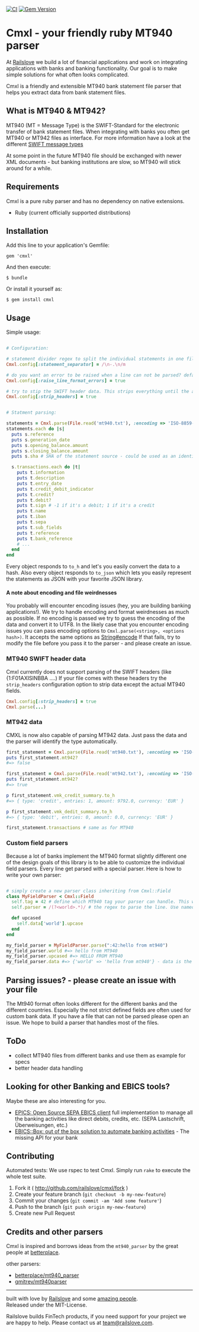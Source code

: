 [![CI](https://github.com/railslove/cmxl/actions/workflows/ci.yml/badge.svg)](https://github.com/railslove/cmxl/actions/workflows/ci.yml)
[![Gem Version](https://badge.fury.io/rb/cmxl.svg)](https://rubygems.org/gems/cmxl)

# Cmxl - your friendly ruby MT940 parser

At [Railslove](http://railslove.com) we build a lot of financial applications and work on integrating applications with banks and banking functionality.
Our goal is to make simple solutions for what often looks complicated.

Cmxl is a friendly and extensible MT940 bank statement file parser that helps you extract data from bank statement files.

## What is MT940 & MT942?

MT940 (MT = Message Type) is the SWIFT-Standard for the electronic transfer of bank statement files.
When integrating with banks you often get MT940 or MT942 files as interface.
For more information have a look at the different [SWIFT message types](http://en.wikipedia.org/wiki/SWIFT_message_types)

At some point in the future MT940 file should be exchanged with newer XML documents - but banking institutions are slow, so MT940 will stick around for a while.

## Requirements

Cmxl is a pure ruby parser and has no dependency on native extensions.

- Ruby (current officially supported distributions)

## Installation

Add this line to your application's Gemfile:

    gem 'cmxl'

And then execute:

    $ bundle

Or install it yourself as:

    $ gem install cmxl

## Usage

Simple usage:

```ruby

# Configuration:

# statement divider regex to split the individual statements in one file - the default is standard and should be good for most files
Cmxl.config[:statement_separator] = /\n-.\n/m

# do you want an error to be raised when a line can not be parsed? default is true
Cmxl.config[:raise_line_format_errors] = true

# try to stip the SWIFT header data. This strips everything until the actual first MT940 field. (if parsing fails, try this!)
Cmxl.config[:strip_headers] = true


# Statment parsing:

statements = Cmxl.parse(File.read('mt940.txt'), :encoding => 'ISO-8859-1') # parses the file and returns an array of statement objects. Please note: if no encoding is given Cmxl tries to guess the encoding from the content and converts it to UTF-8.
statements.each do |s|
  puts s.reference
  puts s.generation_date
  puts s.opening_balance.amount
  puts s.closing_balance.amount
  puts s.sha # SHA of the statement source - could be used as an identifier (see: https://github.com/railslove/cmxl/blob/master/lib/cmxl/statement.rb#L49-L55)

  s.transactions.each do |t|
    puts t.information
    puts t.description
    puts t.entry_date
    puts t.credit_debit_indicator
    puts t.credit?
    puts t.debit?
    puts t.sign # -1 if it's a debit; 1 if it's a credit
    puts t.name
    puts t.iban
    puts t.sepa
    puts t.sub_fields
    puts t.reference
    puts t.bank_reference
    # ...
  end
end

```

Every object responds to `to_h` and let's you easily convert the data to a hash. Also every object responds to `to_json` which lets you easily represent the statements as JSON with your favorite JSON library.

#### A note about encoding and file weirdnesses

You probably will encounter encoding issues (hey, you are building banking applications!).
We try to handle encoding and format weirdnesses as much as possible. If no encoding is passed we try to guess the encoding of the data and convert it to UTF8.
In the likely case that you encounter encoding issues you can pass encoding options to `Cmxl.parse(<string>, <options hash>)`. It accepts the same options as [String#encode](http://ruby-doc.org/core-2.1.3/String.html#method-i-encode)
If that fails, try to modify the file before you pass it to the parser - and please create an issue.

### MT940 SWIFT header data

Cmxl currently does not support parsing of the SWIFT headers (like {1:F01AXISINBBA ....)
If your file comes with these headers try the `strip_headers` configuration option to strip data except the actual MT940 fields.

```ruby
Cmxl.config[:strip_headers] = true
Cmxl.parse(...)
```

### MT942 data

CMXL is now also capable of parsing MT942 data. Just pass the data and the parser will identify the type automatically.

```ruby
first_statement = Cmxl.parse(File.read('mt940.txt'), :encoding => 'ISO-8859-1').first
puts first_statement.mt942?
#=> false

first_statement = Cmxl.parse(File.read('mt942.txt'), :encoding => 'ISO-8859-1').first
puts first_statement.mt942?
#=> true

p first_statement.vmk_credit_summary.to_h
#=> { type: 'credit', entries: 1, amount: 9792.0, currency: 'EUR' }

p first_statement.vmk_dedit_summary.to_h
#=> { type: 'debit', entries: 0, amount: 0.0, currency: 'EUR' }

first_statement.transactions # same as for MT940
```

### Custom field parsers

Because a lot of banks implement the MT940 format slightly different one of the design goals of this library is to be able to customize the individual field parsers.
Every line get parsed with a special parser. Here is how to write your own parser:

```ruby

# simply create a new parser class inheriting from Cmxl::Field
class MyFieldParser < Cmxl::Field
  self.tag = 42 # define which MT940 tag your parser can handle. This will automatically register your parser and overwriting existing parsers
  self.parser = /(?<world>.*)/ # the regex to parse the line. Use named regexp to access your match.

  def upcased
    self.data['world'].upcase
  end
end

my_field_parser = MyFieldParser.parse(":42:hello from mt940")
my_field_parser.world #=> hello from MT940
my_field_parser.upcased #=> HELLO FROM MT940
my_field_parser.data #=> {'world' => 'hello from mt940'} - data is the accessor to the regexp matches

```

## Parsing issues? - please create an issue with your file

The Mt940 format often looks different for the different banks and the different countries. Especially the not strict defined fields are often used for custom bank data.
If you have a file that can not be parsed please open an issue. We hope to build a parser that handles most of the files.

## ToDo

- collect MT940 files from different banks and use them as example for specs
- better header data handling

## Looking for other Banking and EBICS tools?

Maybe these are also interesting for you.

- [EPICS: Open Source SEPA EBICS client](https://railslove.github.io/epics/) full implementation to manage all the banking activities like direct debits, credits, etc. (SEPA Lastschrift, Überweisungen, etc.)
- [EBICS::Box: out of the box solution to automate banking activities](http://www.railslove.com/ebics-box) - The missing API for your bank

## Contributing

Automated tests: We use rspec to test Cmxl. Simply run `rake` to execute the whole test suite.

1. Fork it ( http://github.com/railslove/cmxl/fork )
2. Create your feature branch (`git checkout -b my-new-feature`)
3. Commit your changes (`git commit -am 'Add some feature'`)
4. Push to the branch (`git push origin my-new-feature`)
5. Create new Pull Request

## Credits and other parsers

Cmxl is inspired and borrows ideas from the `mt940_parser` by the great people at [betterplace](https://www.betterplace.org/).

other parsers:

- [betterplace/mt940_parser](https://github.com/betterplace/mt940_parser)
- [gmitrev/mt940parser](https://github.com/gmitrev/mt940parser)

---
built with love by [Railslove](http://railslove.com) and some [amazing people](https://github.com/railslove/cmxl/graphs/contributors).  
Released under the MIT-License. 

Railslove builds FinTech products, if you need support for your project we are happy to help. Please contact us at team@railslove.com.
